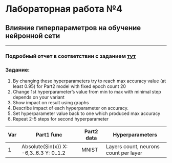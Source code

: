 # Лабораторная работа №4 
## Влияние гиперпараметров на обучение нейронной сети
___
### Подробный отчет в соответствии с заданием [тут](/AI_4/Report4.pdf)
### Задание: 
1) By changing these hyperparameters try to reach max accuracy value (at least 0.95) for Part2 model with fixed epoch count 20
2) Change 1st hyperparameter’s value from min to max with minimal step depends on your variant 
3) Show impact on result using graphs
4) Describe impact of each hyperparameter on accuracy.
5) Set hyperparameter value back to one which produced max accuracy
6) Repeat 2-5 steps for second hyperparameter  

|  Var  |  Part1 func  |  Part2 data |  Hyperparameters |  
| ----- | ------------ | ----------- | ---------------- |  
| 1 | Absolute(Sin(x)) X: -6,3..6.3 Y: 0..1.2 | MNIST | Layers count, neurons count per layer |

